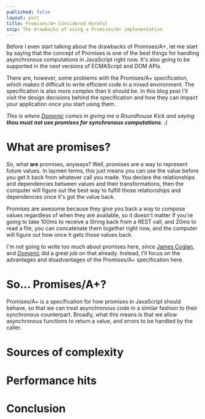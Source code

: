 ```yaml
---
published: false
layout: post
title: Promises/A+ Considered Harmful
snip: The drawbacks of using a Promises/A+ implementation
---
```


Before I even start talking about the drawbacks of Promises/A+, let me start by saying that the concept of Promises is one of the best things for handling asynchronous computations in JavaScript right now. It's also going to be supported in the next versions of ECMAScript and DOM APIs.

There are, however, some problems with the Promises/A+ specification, which makes it difficult to write efficient code in a mixed environment. The specification is also more complex than it should be. In this blog post I'll visit the design decisions behind the specification and how they can impact your application once you start using them.

*This is where [Domenic](https://twitter.com/domenic) comes in giving me a Roundhouse Kick and saying **thou must not use promises for synchronous computations**. :)*


# What are promises?

So, what **are** promises, anyways? Well, promises are a way to represent future values. In laymen terms, this just means you can use the value before you get it back from whatever call you made. You declare the relationships and dependencies between values and their transformations, then the computer will figure out the best way to fulfill those relationships and dependencies once it's got the value back.

Promises are awesome because they give you back a way to compose values regardless of when they are available, so it doesn't matter if you're going to take 100ms to receive a String back from a REST call, and 20ms to read a file, you can concatenate them together right now, and the computer will figure out how once it gets those values back.

I'm not going to write too much about promises here, since [James Coglan](http://blog.jcoglan.com/2013/03/30/callbacks-are-imperative-promises-are-functional-nodes-biggest-missed-opportunity/), and [Domenic](http://domenic.me/2012/10/14/youre-missing-the-point-of-promises/) did a great job on that already. Instead, I'll focus on the advantages and disadvantages of the Promises/A+ specification here.


# So... Promises/A+?

Promises/A+ is a specification for how promises in JavaScript should behave, so that we can treat asynchronous code in a similar fashion to their synchronous counterpart. Broadly, what this means is that we allow asynchronous functions to return a value, and errors to be handled by the caller.



# Sources of complexity

# Performance hits

# Conclusion
